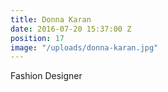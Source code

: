 ```yaml
---
title: Donna Karan
date: 2016-07-20 15:37:00 Z
position: 17
image: "/uploads/donna-karan.jpg"
---
```


Fashion Designer
